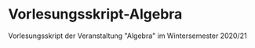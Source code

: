 # Vorlesungsskript-Algebra
 
Vorlesungsskript der Veranstaltung "Algebra" im Wintersemester 2020/21
